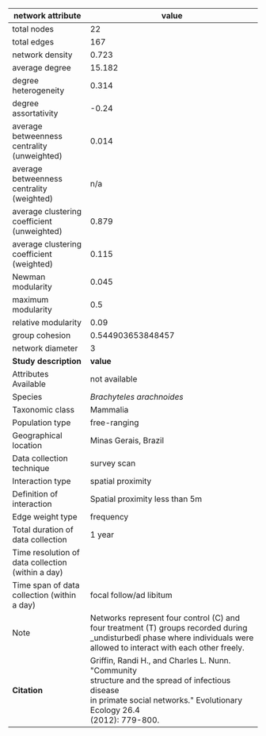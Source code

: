 network attribute|value
---|---
total nodes|22
total edges|167
network density|0.723
average degree|15.182
degree heterogeneity|0.314
degree assortativity|-0.24
average betweenness centrality (unweighted)|0.014
average betweenness centrality (weighted)|n/a
average clustering coefficient (unweighted)|0.879
average clustering coefficient (weighted)|0.115
Newman modularity|0.045
maximum modularity|0.5
relative modularity|0.09
group cohesion|0.544903653848457
network diameter|3
**Study description**|**value**
Attributes Available|not available
Species|*Brachyteles arachnoides*
Taxonomic class|Mammalia
Population type|free-ranging
Geographical location|Minas Gerais, Brazil
Data collection technique|survey scan
Interaction type|spatial proximity
Definition of interaction|Spatial proximity less than 5m
Edge weight type|frequency
Total duration of data collection|1 year
Time resolution of data collection (within a day)|
Time span of data collection (within a day)|focal follow/ad libitum
Note|Networks represent four control (C)  and four treatment (T) groups recorded during _undisturbedî phase where individuals were allowed to interact with each other freely.
**Citation** | Griffin, Randi H., and Charles L. Nunn. "Community <br> structure and the spread of infectious disease <br> in primate social networks." Evolutionary Ecology 26.4 <br> (2012): 779-800.